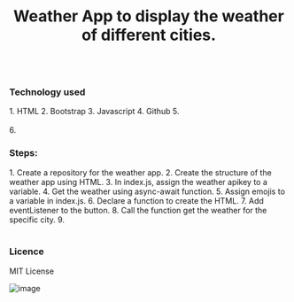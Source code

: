 

<h1 align='center'>Weather App to display the weather of different cities.</h1>
<br><br>
<h3>Technology used</h3>
1. HTML
2. Bootstrap
3. Javascript
4. Github
5. <br><br>
6. 
<h3>Steps: </h3>
1.  Create a repository for the weather app.
2.  Create the structure of the weather app using HTML.
3.  In index.js, assign the weather apikey to a variable.
4.  Get the weather using async-await function.
5.  Assign emojis to a variable in index.js.
6.  Declare a function to create the HTML.
7.  Add eventListener to the button.
8.  Call the function  get the weather for the specific city.
9.  <br><br>
<h3>Licence</h3>
MIT License




![image](https://user-images.githubusercontent.com/75956735/108943207-7556b000-76ac-11eb-92e9-0c4ad1e96f69.png)
